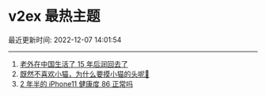 # v2ex 最热主题

最近更新时间: 2022-12-07 14:01:54

--- 
1. [老外在中国生活了 15 年后润回去了](https://www.v2ex.com/t/900646) 
2. [既然不喜欢小猫，为什么要摸小猫的头呢🥺](https://www.v2ex.com/t/900666) 
3. [2 年半的 iPhone11 健康度 86 正常吗](https://www.v2ex.com/t/900667) 
